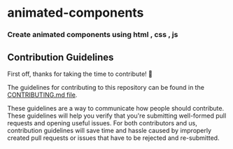 # animated-components

### Create animated components using html , css , js




## Contribution Guidelines

First off, thanks for taking the time to contribute! :tada:

The guidelines for contributing to this repository can be found in the [CONTRIBUTING.md file](https://github.com/PCCoE-Hacktoberfest-21/animated-components/blob/main/CONTRIBUTING.md). 

These guidelines are a way to communicate how people should contribute. These guidelines will help you verify that you're submitting well-formed pull requests and opening useful issues. For both contributors and us, contribution guidelines will save time and hassle caused by improperly created pull requests or issues that have to be rejected and re-submitted.

